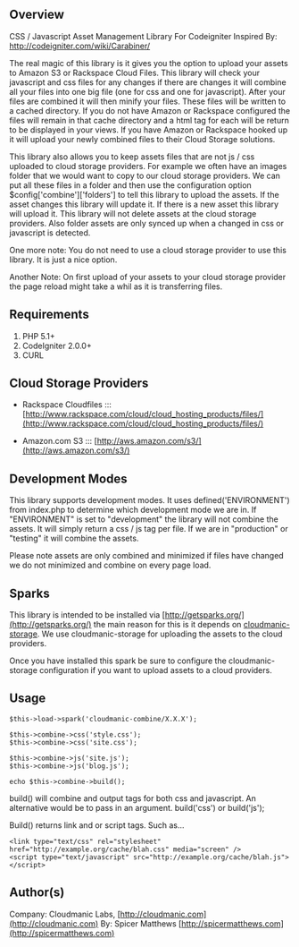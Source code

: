 ## Overview

CSS / Javascript Asset Management Library For Codeigniter
Inspired By: http://codeigniter.com/wiki/Carabiner/

The real magic of this library is it gives you the option to upload your assets to Amazon S3 or Rackspace Cloud Files. This library will check your javascript and css files for any changes if there are changes it will combine all your files into one big file (one for css and one for javascript). After your files are combined it will then minify your files. These files will be written to a cached directory. If you do not have Amazon or Rackspace configured the files will remain in that cache directory and a html tag for each will be return to be displayed in your views. If you have Amazon or Rackspace hooked up it will upload your newly combined files to their Cloud Storage solutions. 

This library also allows you to keep assets files that are not js / css uploaded to cloud storage providers. For example we often have an images folder that we would want to copy to our cloud storage providers. We can put all these files in a folder and then use the configuration option $config['combine']['folders'] to tell this library to upload the assets. If the asset changes this library will update it. If there is a new asset this library will upload it. This library will not delete assets at the cloud storage providers. Also folder assets are only synced up when a changed in css or javascript is detected.

One more note: You do not need to use a cloud storage provider to use this library. It is just a nice option.

Another Note: On first upload of your assets to your cloud storage provider the page reload might take a whil as it is transferring files. 

## Requirements

1. PHP 5.1+
2. CodeIgniter 2.0.0+
3. CURL

## Cloud Storage Providers

- Rackspace Cloudfiles ::: [http://www.rackspace.com/cloud/cloud_hosting_products/files/](http://www.rackspace.com/cloud/cloud_hosting_products/files/)

- Amazon.com S3 ::: [http://aws.amazon.com/s3/](http://aws.amazon.com/s3/)


## Development Modes

This library supports development modes. It uses defined('ENVIRONMENT') from index.php to determine which development mode we are in. If "ENVIRONMENT" is set to "development" the library will not combine the assets. It will simply return a css / js tag per file. If we are in "production" or "testing" it will combine the assets.

Please note assets are only combined and minimized if files have changed we do not minimized and combine on every page load. 

## Sparks

This library is intended to be installed via [http://getsparks.org/](http://getsparks.org/) the main reason for this is it depends on [cloudmanic-storage](http://getsparks.org/packages/cloudmanic-storage/versions/HEAD/show). We use cloudmanic-storage for uploading the assets to the cloud providers.

Once you have installed this spark be sure to configure the cloudmanic-storage configuration if you want to upload assets to a cloud providers.

## Usage 

```
$this->load->spark('cloudmanic-combine/X.X.X');
		
$this->combine->css('style.css');
$this->combine->css('site.css');

$this->combine->js('site.js');
$this->combine->js('blog.js');

echo $this->combine->build();
```

build() will combine and output tags for both css and javascript. An alternative would be to pass in an argument. build('css') or build('js');

Build() returns link and or script tags. Such as...

```
<link type="text/css" rel="stylesheet" href="http://example.org/cache/blah.css" media="screen" />
<script type="text/javascript" src="http://example.org/cache/blah.js"></script>

```

## Author(s) 

Company: Cloudmanic Labs, [http://cloudmanic.com](http://cloudmanic.com)
By: Spicer Matthews [http://spicermatthews.com](http://spicermatthews.com)